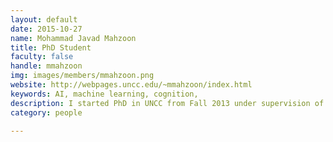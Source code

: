 ```yaml
---
layout: default
date: 2015-10-27
name: Mohammad Javad Mahzoon
title: PhD Student
faculty: false
handle: mmahzoon
img: images/members/mmahzoon.png
website: http://webpages.uncc.edu/~mmahzoon/index.html
keywords: AI, machine learning, cognition, 
description: I started PhD in UNCC from Fall 2013 under supervision of <a href="http://maryloumaher.net">Dr. Mary Lou Maher</a>, working on <a href="/research#naturenetModal" >NatureNet</a>, <a href="/research#marionetteModal" >the Willful Marionette</a> projects, and finding interesting patterns in citizen science data. My general interests are <ul><li>Computational cognitive modeling</li><li>Data mining and knowledge discovery</li><li>Machine learning and pattern recognition</li></ul>
category: people

---
```

